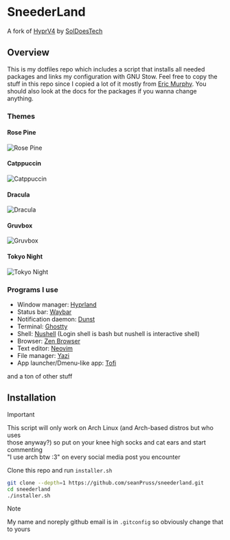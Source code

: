 # SneederLand

A fork of [HyprV4](https://github.com/SolDoesTech/HyprV4) by [SolDoesTech](https://github.com/SolDoesTech)

## Overview

This is my dotfiles repo which includes a script that installs all needed
packages and links my configuration with GNU Stow. Feel free to copy the stuff
in this repo since I copied a lot of it mostly from [Eric Murphy](https://github.com/ericmurphyxyz).
You should also look at the docs for the packages if you wanna change anything.

### Themes

#### Rose Pine

![Rose Pine](./screenshot-rose-pine.png)

#### Catppuccin

![Catppuccin](./screenshot-catppuccin.png)

#### Dracula

![Dracula](./screenshot-dracula.png)

#### Gruvbox

![Gruvbox](./screenshot-gruvbox.png)

#### Tokyo Night

![Tokyo Night](./screenshot-tokyo-night.png)

### Programs I use

- Window manager: [Hyprland](https://wiki.hyprland.org)
- Status bar: [Waybar](https://github.com/Alexays/waybar)
- Notification daemon: [Dunst](https://github.com/dunst-project/dunst)
- Terminal: [Ghostty](https://github.com/ghostty-org/ghostty)
- Shell: [Nushell](https://nushell.sh) (Login shell is bash but nushell is interactive shell)
- Browser: [Zen Browser](https://zen-browser.app/)
- Text editor: [Neovim](https://github.com/neovim/neovim)
- File manager: [Yazi](https://github.com/sxyazi/yazi)
- App launcher/Dmenu-like app: [Tofi](https://github.com/philj56/tofi)

and a ton of other stuff

## Installation

> [!IMPORTANT]
> This script will only work on Arch Linux (and Arch-based distros but who uses  
> those anyway?) so put on your knee high socks and cat ears and start commenting  
> "I use arch btw :3" on every social media post you encounter

Clone this repo and run `installer.sh`

```bash
git clone --depth=1 https://github.com/seanPruss/sneederland.git
cd sneederland
./installer.sh
```

> [!NOTE]
> My name and noreply github email is in `.gitconfig` so obviously change that  
> to yours
